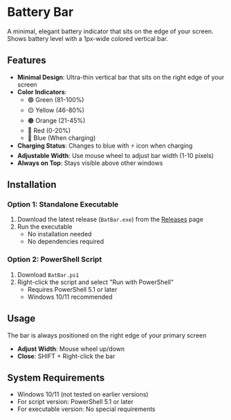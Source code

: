 # Battery Bar

A minimal, elegant battery indicator that sits on the edge of your screen. Shows battery level with a 1px-wide colored vertical bar.


## Features

- **Minimal Design**: Ultra-thin vertical bar that sits on the right edge of your screen
- **Color Indicators**:
  - 🟢 Green (81-100%)
  - 🟡 Yellow (46-80%)
  - 🟠 Orange (21-45%)
  - 🔴 Red (0-20%)
  - 🔵 Blue (When charging)
- **Charging Status**: Changes to blue with ⚡ icon when charging
- **Adjustable Width**: Use mouse wheel to adjust bar width (1-10 pixels)
- **Always on Top**: Stays visible above other windows

## Installation

### Option 1: Standalone Executable 
1. Download the latest release (`BatBar.exe`) from the [Releases](simonquasar/batbar/releases) page
2. Run the executable
   - No installation needed
   - No dependencies required

### Option 2: PowerShell Script
1. Download `BatBar.ps1`
2. Right-click the script and select "Run with PowerShell"
   - Requires PowerShell 5.1 or later
   - Windows 10/11 recommended

## Usage

The bar is always positioned on the right edge of your primary screen
- **Adjust Width**: Mouse wheel up/down
- **Close**: SHIFT + Right-click the bar

## System Requirements

- Windows 10/11 (not tested on earlier versions)
- For script version: PowerShell 5.1 or later
- For executable version: No special requirements